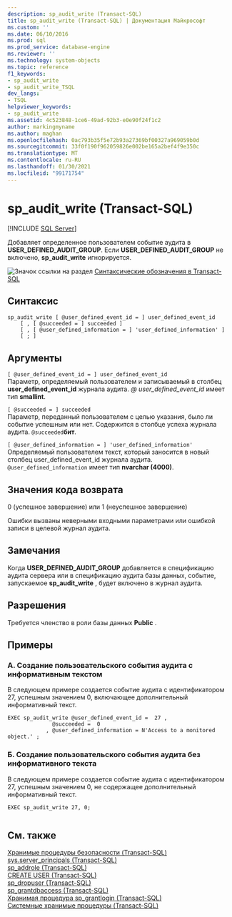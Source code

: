 ```yaml
---
description: sp_audit_write (Transact-SQL)
title: sp_audit_write (Transact-SQL) | Документация Майкрософт
ms.custom: ''
ms.date: 06/10/2016
ms.prod: sql
ms.prod_service: database-engine
ms.reviewer: ''
ms.technology: system-objects
ms.topic: reference
f1_keywords:
- sp_audit_write
- sp_audit_write_TSQL
dev_langs:
- TSQL
helpviewer_keywords:
- sp_audit_write
ms.assetid: 4c523848-1ce6-49ad-92b3-e0e90f24f1c2
author: markingmyname
ms.author: maghan
ms.openlocfilehash: 0ac793b35f5e72b93a27369bf00327a969059b0d
ms.sourcegitcommit: 33f0f190f962059826e002be165a2bef4f9e350c
ms.translationtype: MT
ms.contentlocale: ru-RU
ms.lasthandoff: 01/30/2021
ms.locfileid: "99171754"
---
```

# <a name="sp_audit_write-transact-sql"></a>sp_audit_write (Transact-SQL)
[!INCLUDE [SQL Server](../../includes/applies-to-version/sqlserver.md)]

  Добавляет определенное пользователем событие аудита в **USER_DEFINED_AUDIT_GROUP**. Если **USER_DEFINED_AUDIT_GROUP** не включено, **sp_audit_write** игнорируется.  
  
 ![Значок ссылки на раздел](../../database-engine/configure-windows/media/topic-link.gif "Значок ссылки на раздел") [Синтаксические обозначения в Transact-SQL](../../t-sql/language-elements/transact-sql-syntax-conventions-transact-sql.md)  
  
## <a name="syntax"></a>Синтаксис  
  
```  
sp_audit_write [ @user_defined_event_id = ] user_defined_event_id
    [ , [ @succeeded = ] succeeded ]
    [ , [ @user_defined_information = ] 'user_defined_information' ]
    [ ; ]
```  
  
## <a name="arguments"></a>Аргументы  
 `[ @user_defined_event_id = ] user_defined_event_id`  
 Параметр, определяемый пользователем и записываемый в столбец **user_defined_event_id** журнала аудита. *\@ user_defined_event_id* имеет тип **smallint**.  
  
 `[ @succeeded = ] succeeded`  
 Параметр, переданный пользователем с целью указания, было ли событие успешным или нет. Содержится в столбце успеха журнала аудита. `@succeeded`**бит**.  
  
 `[ @user_defined_information = ] 'user_defined_information'`  
 Определяемый пользователем текст, который заносится в новый столбец user_defined_event_id журнала аудита. `@user_defined_information` имеет тип **nvarchar (4000)**.  
  
## <a name="return-code-values"></a>Значения кода возврата  
 0 (успешное завершение) или 1 (неуспешное завершение)  
  
 Ошибки вызваны неверными входными параметрами или ошибкой записи в целевой журнал аудита.  
  
## <a name="remarks"></a>Замечания  
 Когда **USER_DEFINED_AUDIT_GROUP** добавляется в спецификацию аудита сервера или в спецификацию аудита базы данных, событие, запускаемое **sp_audit_write** , будет включено в журнал аудита.  
  
## <a name="permissions"></a>Разрешения  
 Требуется членство в роли базы данных **Public** .  
  
## <a name="examples"></a>Примеры  
  
### <a name="a-creating-a-user-defined-audit-event-with-informational-text"></a>A. Создание пользовательского события аудита с информативным текстом  
 В следующем примере создается событие аудита с идентификатором 27, успешным значением 0, включающее дополнительный информативный текст.  
  
```  
EXEC sp_audit_write @user_defined_event_id =  27 ,   
              @succeeded =  0   
            , @user_defined_information = N'Access to a monitored object.' ;  
```  
  
### <a name="b--creating-a-user-defined-audit-event-without-informational-text"></a>Б.  Создание пользовательского события аудита без информативного текста  
 В следующем примере создается событие аудита с идентификатором 27, успешным значением 0, не содержащее дополнительный информативный текст.  
  
```  
EXEC sp_audit_write 27, 0;  
  
```  
  
## <a name="see-also"></a>См. также  
 [Хранимые процедуры безопасности (Transact-SQL)](../../relational-databases/system-stored-procedures/security-stored-procedures-transact-sql.md)   
 [sys.server_principals (Transact-SQL)](../../relational-databases/system-catalog-views/sys-server-principals-transact-sql.md)   
 [sp_addrole (Transact-SQL)](../../relational-databases/system-stored-procedures/sp-addrole-transact-sql.md)   
 [CREATE USER (Transact-SQL)](../../t-sql/statements/create-user-transact-sql.md)   
 [sp_dropuser (Transact-SQL)](../../relational-databases/system-stored-procedures/sp-dropuser-transact-sql.md)   
 [sp_grantdbaccess (Transact-SQL)](../../relational-databases/system-stored-procedures/sp-grantdbaccess-transact-sql.md)   
 [Хранимая процедура sp_grantlogin (Transact-SQL)](../../relational-databases/system-stored-procedures/sp-grantlogin-transact-sql.md)   
 [Системные хранимые процедуры (Transact-SQL)](../../relational-databases/system-stored-procedures/system-stored-procedures-transact-sql.md)  
  
  
